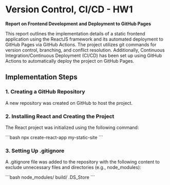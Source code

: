 
# Version Control, CI/CD - HW1

**Report on Frontend Development and Deployment to GitHub Pages**

This report outlines the implementation details of a static frontend application using the ReactJS framework and its automated deployment to GitHub Pages via GitHub Actions. The project utilizes git commands for version control, branching, and conflict resolution. Additionally, Continuous Integration/Continuous Deployment (CI/CD) has been set up using GitHub Actions to automatically deploy the project on GitHub Pages.

## Implementation Steps

### 1. Creating a GitHub Repository
A new repository was created on GitHub to host the project.

### 2. Installing React and Creating the Project
The React project was initialized using the following command:

\`\`\`bash
npx create-react-app my-static-site
\`\`\`

### 3. Setting Up .gitignore
A .gitignore file was added to the repository with the following content to exclude unnecessary files and directories (e.g., node_modules):

\`\`\`bash
node_modules/
build/
.DS_Store
\`\`\`
